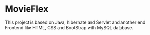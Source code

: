 # MovieFlex
This project is based on Java, hibernate and Servlet and another end Frontend like HTML, CSS and BootStrap with MySQL database.
